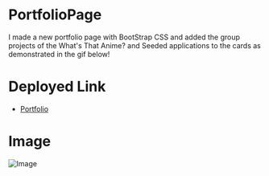 # PortfolioPage
I made a new portfolio page with BootStrap CSS and added the group projects of the What's That Anime? and Seeded applications to the cards as demonstrated in the gif below!
# Deployed Link
- [Portfolio](https://andrewtranmsw.github.io/portfolioPage/)
# Image
![Image](./assets/portfoliogif.gif)
